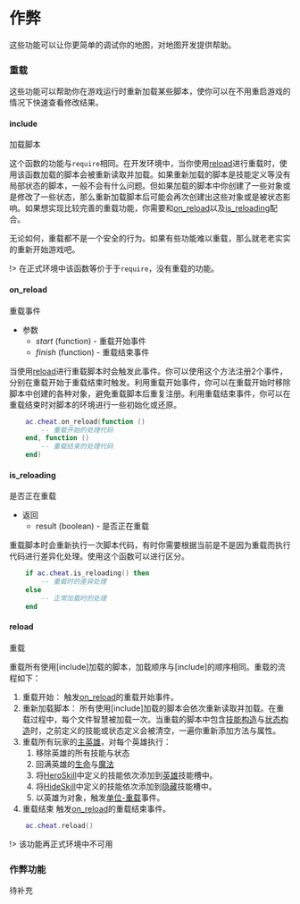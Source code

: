 # 作弊
这些功能可以让你更简单的调试你的地图，对地图开发提供帮助。

### 重载
这些功能可以帮助你在游戏运行时重新加载某些脚本，使你可以在不用重启游戏的情况下快速查看修改结果。

#### include
加载脚本

这个函数的功能与`require`相同。在开发环境中，当你使用[reload]进行重载时，使用该函数加载的脚本会被重新读取并加载。如果重新加载的脚本是技能定义等没有局部状态的脚本，一般不会有什么问题。但如果加载的脚本中你创建了一些对象或是修改了一些状态，那么重新加载脚本后可能会再次创建出这些对象或是被状态影响。如果想实现比较完善的重载功能，你需要和[on_reload]以及[is_reloading]配合。

无论如何，重载都不是一个安全的行为。如果有些功能难以重载，那么就老老实实的重新开始游戏吧。

!> 在正式环境中该函数等价于于`require`，没有重载的功能。

#### on_reload
重载事件

* 参数
    * *start* (function) - 重载开始事件
    * *finish* (function) - 重载结束事件

当使用[reload]进行重载脚本时会触发此事件。你可以使用这个方法注册2个事件，分别在重载开始于重载结束时触发。利用重载开始事件，你可以在重载开始时移除脚本中创建的各种对象，避免重载脚本后重复注册。利用重载结束事件，你可以在重载结束时对脚本的环境进行一些初始化或还原。

```lua
    ac.cheat.on_reload(function ()
        -- 重载开始的处理代码
    end, function ()
        -- 重载结束的处理代码
    end)
```

#### is_reloading
是否正在重载

* 返回
    * result (boolean) - 是否正在重载

重载脚本时会重新执行一次脚本代码，有时你需要根据当前是不是因为重载而执行代码进行差异化处理。使用这个函数可以进行区分。

```lua
    if ac.cheat.is_reloading() then
        -- 重载时的差异处理
    else
        -- 正常加载时的处理
    end
```

#### reload
重载

重载所有使用[include]加载的脚本，加载顺序与[include]的顺序相同。重载的流程如下：

1. 重载开始：
    触发[on_reload]的重载开始事件。
2. 重新加载脚本：
    所有使用[include]加载的脚本会依次重新读取并加载。在重载过程中，每个文件智慧被加载一次。当重载的脚本中包含[技能构造]与[状态构造]时，之前定义的技能或状态定义会被清空，一遍你重新添加方法与属性。
3. 重载所有玩家的[主英雄]，对每个英雄执行：
    1. 移除英雄的所有技能与状态
    2. 回满英雄的[生命]与[魔法]
    3. 将[HeroSkill]中定义的技能依次添加到[英雄]技能槽中。
    4. 将[HideSkill]中定义的技能依次添加到[隐藏]技能槽中。
    5. 以英雄为对象，触发[单位-重载]事件。
4. 重载结束
    触发[on_reload]的重载结束事件。

```lua
    ac.cheat.reload()
```

!> 该功能再正式环境中不可用

### 作弊功能
待补充

[reload]: ac/api/cheat?=reload
[on_reload]: ac/api/cheat?=on_reload
[is_reloading]: ac/api/cheat?=is_reloading
[技能构造]: ac/api/skill?=构造
[状态构造]: ac/api/buff?=构造
[生命]: ac/unit/attribute?=生命
[魔法]: ac/unit/attribute?=魔法
[主英雄]: ac/term/主英雄
[HeroSkill]: 404
[HideSkill]: 404
[英雄]: ac/term/技能槽?=英雄
[隐藏]: ac/term/技能槽?=隐藏
[单位-重载]: 404
